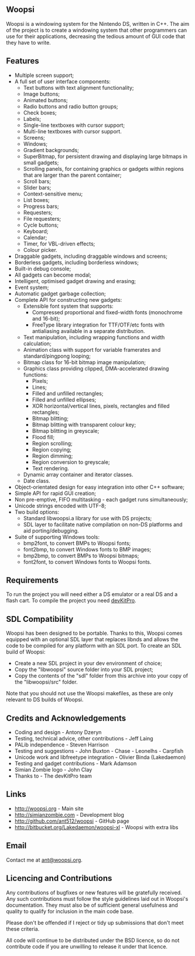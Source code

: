 Woopsi
------

Woopsi is a windowing system for the Nintendo DS, written in C++.  The aim of
the project is to create a windowing system that other programmers can use for
their applications, decreasing the tedious amount of GUI code that they have
to write.
  

Features
--------

 - Multiple screen support;
 - A full set of user interface components:
   - Text buttons with text alignment functionality;
   - Image buttons;
   - Animated buttons;
   - Radio buttons and radio button groups;
   - Check boxes;
   - Labels;
   - Single-line textboxes with cursor support;
   - Multi-line textboxes with cursor support.
   - Screens;
   - Windows;
   - Gradient backgrounds;
   - SuperBitmap, for persistent drawing and displaying large bitmaps in small
     gadgets;
   - Scrolling panels, for containing graphics or gadgets within regions that
     are larger than the parent container;
   - Scroll bars;
   - Slider bars;
   - Context-sensitive menu;
   - List boxes;
   - Progress bars;
   - Requesters;
   - File requesters;
   - Cycle buttons;
   - Keyboard;
   - Calendar;
   - Timer, for VBL-driven effects;
   - Colour picker.
 - Draggable gadgets, including draggable windows and screens;
 - Borderless gadgets, including borderless windows;
 - Built-in debug console;
 - All gadgets can become modal;
 - Intelligent, optimised gadget drawing and erasing;
 - Event system;
 - Automatic gadget garbage collection;
 - Complete API for constructing new gadgets:
   - Extensible font system that supports:
     - Compressed proportional and fixed-width fonts (monochrome and 16-bit);
     - FreeType library integration for TTF/OTF/etc fonts with antialiasing
       available in a separate distribution.
   - Text manipulation, including wrapping functions and width calculation;
   - Animation class with support for variable framerates and standard/pingpong
     looping;
   - Bitmap class for 16-bit bitmap image manipulation;
   - Graphics class providing clipped, DMA-accelerated drawing functions:
     - Pixels;
     - Lines;
     - Filled and unfilled rectangles;
     - Filled and unfilled ellipses;
     - XOR horizontal/vertical lines, pixels, rectangles and filled rectangles;
     - Bitmap blitting;
     - Bitmap blitting with transparent colour key;
     - Bitmap blitting in greyscale;
     - Flood fill;
     - Region scrolling;
     - Region copying;
     - Region dimming;
     - Region conversion to greyscale;
     - Text rendering.
   - Dynamic array container and iterator classes.
   - Date class.
 - Object-orientated design for easy integration into other C++ software;
 - Simple API for rapid GUI creation;
 - Non pre-emptive, FIFO multitasking - each gadget runs simultaneously;
 - Unicode strings encoded with UTF-8;
 - Two build options:
   - Standard libwoopsi.a library for use with DS projects;
   - SDL layer to facilitate native compilation on non-DS platforms and
     aid porting/debugging.
 - Suite of supporting Windows tools:
   - bmp2font, to convert BMPs to Woopsi fonts;
   - font2bmp, to convert Windows fonts to BMP images;
   - bmp2bmp, to convert BMPs to Woopsi bitmaps;
   - font2font, to convert Windows fonts to Woopsi fonts.


Requirements
------------

To run the project you will need either a DS emulator or a real DS and a flash
cart.  To compile the project you need [devKitPro][1].

  [1]: http://devkitpro.org


SDL Compatibility
-----------------

Woopsi has been designed to be portable.  Thanks to this, Woopsi comes
equipped with an optional SDL layer that replaces libnds and allows the code
to be compiled for any platform with an SDL port.  To create an SDL build of
Woopsi:
  
 - Create a new SDL project in your dev environment of choice;
 - Copy the "libwoopsi" source folder into your SDL project;
 - Copy the contents of the "sdl" folder from this archive into your copy of
    the "libwoopsi/src" folder.
     
Note that you should not use the Woopsi makefiles, as these are only relevant
to DS builds of Woopsi.


Credits and Acknowledgements
---------------------------

 - Coding and design                               - Antony Dzeryn
 - Testing, technical advice, other contributions  - Jeff Laing
 - PALib independence                              - Steven Harrison
 - Testing and suggestions                         - John Buxton
                                                   - Chase
                                                   - Leonelhs
                                                   - Carpfish
 - Unicode work and libfreetype integration        - Olivier Binda (Lakedaemon)
 - Testing and gadget contributions                - Mark Adamson
 - Simian Zombie logo                              - John Clay
 - Thanks to                                       - The devKitPro team


Links
-----

 - <http://woopsi.org>                             - Main site
 - <http://simianzombie.com>                       - Development blog
 - <http://github.com/ant512/woopsi>               - GitHub page
 - <http://bitbucket.org/Lakedaemon/woopsi-xl>     - Woopsi with extra libs


Email
-----

Contact me at ant@woopsi.org.


Licencing and Contributions
---------------------------

Any contributions of bugfixes or new features will be gratefully received.
Any such contributions must follow the style guidelines laid out in Woopsi's
documentation.  They must also be of sufficient general usefulness and quality
to qualify for inclusion in the main code base.

Please don't be offended if I reject or tidy up submissions that don't meet
these criteria.

All code will continue to be distributed under the BSD licence, so do not
contribute code if you are unwilling to release it under that licence.
